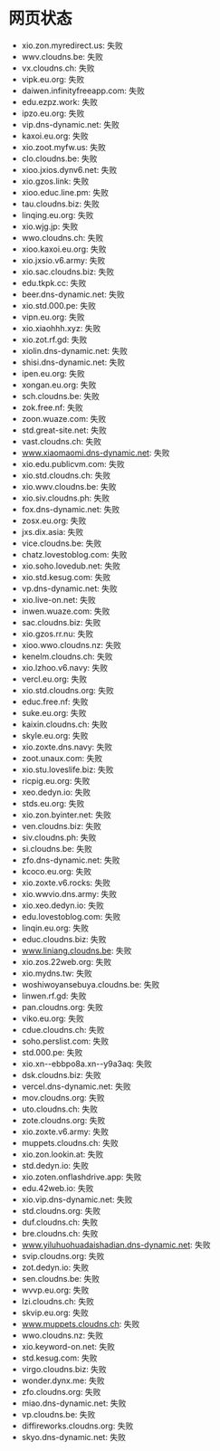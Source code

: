 # 网页状态
- xio.zon.myredirect.us: 失败
- wwv.cloudns.be: 失败
- vx.cloudns.ch: 失败
- vipk.eu.org: 失败
- daiwen.infinityfreeapp.com: 失败
- edu.ezpz.work: 失败
- ipzo.eu.org: 失败
- vip.dns-dynamic.net: 失败
- kaxoi.eu.org: 失败
- xio.zoot.myfw.us: 失败
- clo.cloudns.be: 失败
- xioo.jxios.dynv6.net: 失败
- xio.gzos.link: 失败
- xioo.educ.line.pm: 失败
- tau.cloudns.biz: 失败
- linqing.eu.org: 失败
- xio.wjg.jp: 失败
- wwo.cloudns.ch: 失败
- xioo.kaxoi.eu.org: 失败
- xio.jxsio.v6.army: 失败
- xio.sac.cloudns.biz: 失败
- edu.tkpk.cc: 失败
- beer.dns-dynamic.net: 失败
- xio.std.000.pe: 失败
- vipn.eu.org: 失败
- xio.xiaohhh.xyz: 失败
- xio.zot.rf.gd: 失败
- xiolin.dns-dynamic.net: 失败
- shisi.dns-dynamic.net: 失败
- ipen.eu.org: 失败
- xongan.eu.org: 失败
- sch.cloudns.be: 失败
- zok.free.nf: 失败
- zoon.wuaze.com: 失败
- std.great-site.net: 失败
- vast.cloudns.ch: 失败
- www.xiaomaomi.dns-dynamic.net: 失败
- xio.edu.publicvm.com: 失败
- xio.std.cloudns.ch: 失败
- xio.wwv.cloudns.be: 失败
- xio.siv.cloudns.ph: 失败
- fox.dns-dynamic.net: 失败
- zosx.eu.org: 失败
- jxs.dix.asia: 失败
- vice.cloudns.be: 失败
- chatz.lovestoblog.com: 失败
- xio.soho.lovedub.net: 失败
- xio.std.kesug.com: 失败
- vp.dns-dynamic.net: 失败
- xio.live-on.net: 失败
- inwen.wuaze.com: 失败
- sac.cloudns.biz: 失败
- xio.gzos.rr.nu: 失败
- xioo.wwo.cloudns.nz: 失败
- kenelm.cloudns.ch: 失败
- xio.lzhoo.v6.navy: 失败
- vercl.eu.org: 失败
- xio.std.cloudns.org: 失败
- educ.free.nf: 失败
- suke.eu.org: 失败
- kaixin.cloudns.ch: 失败
- skyle.eu.org: 失败
- xio.zoxte.dns.navy: 失败
- zoot.unaux.com: 失败
- xio.stu.loveslife.biz: 失败
- ricpig.eu.org: 失败
- xeo.dedyn.io: 失败
- stds.eu.org: 失败
- xio.zon.byinter.net: 失败
- ven.cloudns.biz: 失败
- siv.cloudns.ph: 失败
- si.cloudns.be: 失败
- zfo.dns-dynamic.net: 失败
- kcoco.eu.org: 失败
- xio.zoxte.v6.rocks: 失败
- xio.wwvio.dns.army: 失败
- xio.xeo.dedyn.io: 失败
- edu.lovestoblog.com: 失败
- linqin.eu.org: 失败
- educ.cloudns.biz: 失败
- www.liniang.cloudns.be: 失败
- xio.zos.22web.org: 失败
- xio.mydns.tw: 失败
- woshiwoyansebuya.cloudns.be: 失败
- linwen.rf.gd: 失败
- pan.cloudns.org: 失败
- viko.eu.org: 失败
- cdue.cloudns.ch: 失败
- soho.perslist.com: 失败
- std.000.pe: 失败
- xio.xn--ebbpo8a.xn--y9a3aq: 失败
- dsk.cloudns.biz: 失败
- vercel.dns-dynamic.net: 失败
- mov.cloudns.org: 失败
- uto.cloudns.ch: 失败
- zote.cloudns.org: 失败
- xio.zoxte.v6.army: 失败
- muppets.cloudns.ch: 失败
- xio.zon.lookin.at: 失败
- std.dedyn.io: 失败
- xio.zoten.onflashdrive.app: 失败
- edu.42web.io: 失败
- xio.vip.dns-dynamic.net: 失败
- std.cloudns.org: 失败
- duf.cloudns.ch: 失败
- bre.cloudns.ch: 失败
- www.yiluhuohuadaishadian.dns-dynamic.net: 失败
- svip.cloudns.org: 失败
- zot.dedyn.io: 失败
- sen.cloudns.be: 失败
- wvvp.eu.org: 失败
- lzi.cloudns.ch: 失败
- skvip.eu.org: 失败
- www.muppets.cloudns.ch: 失败
- wwo.cloudns.nz: 失败
- xio.keyword-on.net: 失败
- std.kesug.com: 失败
- virgo.cloudns.biz: 失败
- wonder.dynx.me: 失败
- zfo.cloudns.org: 失败
- miao.dns-dynamic.net: 失败
- vp.cloudns.be: 失败
- diffireworks.cloudns.org: 失败
- skyo.dns-dynamic.net: 失败
